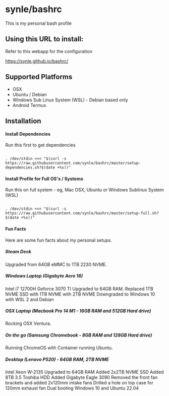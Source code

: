 # synle/bashrc

This is my personal bash profile

## Using this URL to install:

Refer to this webapp for the configuration

https://synle.github.io/bashrc/

## Supported Platforms

- OSX
- Ubuntu / Debian
- Windows Sub Linux System (WSL) - Debian based only
- Android Termux

## Installation

#### Install Dependencies

Run this first to get dependencies

```

. /dev/stdin <<< "$(curl -s https://raw.githubusercontent.com/synle/bashrc/master/setup-dependencies.sh?$(date +%s))"

```

#### Install Profile for Full OS's / Systems

Run this on full system - eg, Mac OSX, Ubuntu or Windows Sublinux System (WSL)

```

. /dev/stdin <<< "$(curl -s https://raw.githubusercontent.com/synle/bashrc/master/setup-full.sh?$(date +%s))"

```

#### Fun Facts

Here are some fun facts about my personal setups.

##### Steam Deck

Upgraded from 64GB eMMC to 1TB 2230 NVME.

##### Windows Laptop (Gigabyte Aero 16)

Intel i7 12700H
Geforce 3070 TI
Upgraded to 64GB RAM.
Replaced 1TB NVME SSD with 1TB NVME with 2TB NVME
Downgraded to Windows 10 with WSL 2 and Debian

##### OSX Laptop (Macbook Pro 14 M1 - 16GB RAM and 512GB Hard drive)

Rocking OSX Ventura.

##### On the go (Samsung Chromebook - 8GB RAM and 128GB Hard drive)

Running ChromeOS with Container running Ubuntu.

##### Desktop (Lenovo P520) - 64GB RAM, 2TB NVME

Intel Xeon W-2135
Upgraded to 64GB RAM
Added 2x2TB NVME SSD
Added 8TB 3.5 Toshiba HDD
Added Gigabyte Eagle 3090
Removed the front fan brackets and added 2x120mm intake fans
Drilled a hole on top case for 120mm exhaust fan
Dual booting Windows 10 and Ubuntu 22.04
